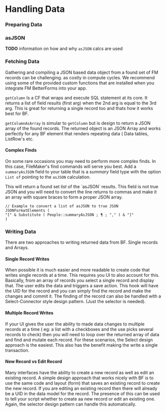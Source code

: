 # Handling Data

### Preparing Data

### asJSON

**TODO** information on how and why `asJSON` calcs are used

### Fetching Data

Gathering and compiling a JSON based data object from a found set of FM records can be challenging. as costly in compute cycles. We recommend using some of the provided custom functions that are installed when you integrate FM BetterForms into your app.

`getColumn` Is a CF that wraps and execute SQL statement at its core. It returns a list of field results \(first arg\) when the 2nd arg is equal to the 3rd arg. This is great for returning a single record too and thats how it works best for BF. 

`getColumnAsArray` is simular to `getColumn` but is design to return a JSON array of the found records. The returned object is an JSON Array and works perfectly for any BF element that renders repeating data \( Data tables, ListRow's etc.

#### Complex Finds

On some rare occasions you may need to perform more complex finds. In this case, FileMaker's find commands will serve you best. Add a `summaryAsJSON`  field to your table that is a _summary_ field type with the option `List of` pointing to the `asJSON` calculation. 

This will return a found set _list_ of the \`asJSON\` results. This field is not true JSON and you will need to convert the line returns to commas and make it an array with square braces to form a proper JSON array.

```text
// Example to convert a list of asJSON to true JSON
JSONFormatElements ( 
"[" & Substitute ( People::summaryAsJSON ; ¶ ; "," ) & "]"
)
```

### Writing Data

There are two approaches to writing returned data from BF. Single records and Arrays.

#### Single Record Writes

When possible it is much easier and more readable to create code that writes single records at a time. This requires you UI to also account for this. Basically, from an array of records you select a single record and display that. The user edits the data and triggers a save action. This hook will have the UID for the record and you can simply find the record and make the changes and commit it. The finding of the record can also be handled with a Select-Connector style design pattern. \(Just the selector is needed\). 

#### Multiple Record Writes

If your UI gives the user the ability to made data changes to multiple records at a time \( eg: a list with a checkboxes and the use picks several records to check\) then you will need to loop over the returned array of data and find and mutate each record. For these scenarios, the Select design approach is the easiest. This also has the benefit making the write a single transaction.

#### New Record vs Edit Record

Many interfaces have the ability to create a new record as well as edit an existing record. A simple design approach that works nicely with BF is to use the same code and layout \(form\) that saves an existing record to create the new record. If you are editing an existing record then there will already be a UID in the data model for the record. The presence of this can be used to tell your script whether to create aa new record or edit an existing one. Again, the selector design pattern can handle this automatically.





